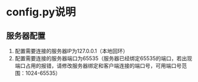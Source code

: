 # config.py说明
## 服务器配置
1. 配置需要连接的服务器IP为127.0.0.1（本地回环）
2. 配置需要连接的服务器端口为65535（服务器已经绑定65535的端口，若出现端口占用的报错，请修改服务器绑定和客户端连接的端口号，可用端口号范围：1024-65535）

## 
